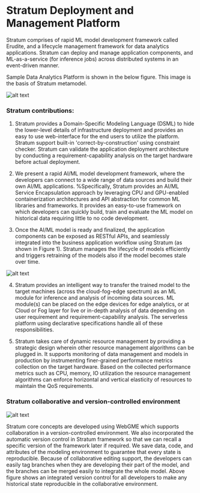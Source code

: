 # Stratum Deployment and Management Platform
Stratum comprises of rapid ML model development framework called Erudite, and a lifecycle management framework for data analytics applications. Stratum can deploy and manage application components, and ML-as-a-service (for inference jobs) across distributed systems in an event-driven manner. 


Sample Data Analytics Platform is shown in the below figure. This image is the basis of Stratum metamodel.

![alt text](https://github.com/doc-vu/Stratum/blob/master/png/ModelArch.png)

### Stratum contributions:
1. Stratum provides a Domain-Specific Modeling Language (DSML) to hide the lower-level details of infrastructure deployment and provides an easy to use web-interface for the end users to utilize the platform. Stratum support built-in 'correct-by-construction' using constraint checker. Stratum can validate the application deployment architecture by conducting a requirement-capability analysis on the target hardware before actual deployment.  
    
2. We present a rapid AI/ML model development framework, where the developers can connect to a wide range of data sources and build their own  AI/ML applications.  %Specifically, Stratum provides an AI/ML Service Encapsulation approach by leveraging CPU and  GPU-enabled containerization architectures and API abstraction for common ML libraries and frameworks. It provides an easy-to-use framework on which developers can quickly build, train and evaluate the ML model on historical data requiring little to no code development.
    
3. Once the AI/ML model is ready and finalized, the application components can be exposed as RESTful APIs, and seamlessly integrated into the business application workflow using Stratum (as shown in Figure 1). Stratum manages the lifecycle of models efficiently and triggers retraining of the models also if the model becomes stale over time.
    
![alt text](https://github.com/doc-vu/Stratum/blob/master/png/ModelDeploy.png)
    
4. Stratum provides an intelligent way to transfer the trained model to the target machines (across the cloud-fog-edge spectrum) as an ML module for inference and analysis of incoming data sources. ML module(s) can be placed on the edge devices for edge analytics, or at Cloud or Fog layer for live or in-depth analysis of data depending on user requirement and requirement-capability analysis. The serverless platform using declarative specifications handle all of these responsibilities.
    
5. Stratum takes care of dynamic resource management by providing a strategic design wherein other resource management algorithms can be plugged in.  It supports monitoring of data management and models in production by instrumenting finer-grained performance metrics collection on the target hardware.  Based on the collected performance metrics such as CPU, memory, IO utilization the resource management algorithms can enforce horizontal and vertical elasticity of resources to maintain the QoS requirements. 


### Stratum collaborative and version-controlled environment

![alt text](https://github.com/doc-vu/Stratum/blob/master/png/collaboration.png)

Stratum core concepts are developed using WebGME which supports collaboration in a version-controlled environment. We also incorporated the automatic version control in Stratum framework so that we can recall a specific version of the framework later if required. We save data, code, and attributes of the modeling environment to guarantee that every state is reproducible. Because of collaborative editing support, the developers can easily tag branches when they are developing their part of the model, and the branches can be merged easily to integrate the whole model. Above figure shows an integrated version control for all developers to make any historical state reproducible in the collaborative environment. 
